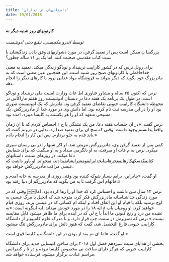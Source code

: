 ```yaml
---
title: 'داستانهای ای نداران'
date: 19/01/2018
---
```


#### کارتونهای روز شنبه دیگر نه

_توسط اندرو مکچسنی، تبلیغ دینی ادونتیست_

بزرگسا ن ممکن است پس از تعمید گرفن، در مورد دشواریهای وفق دادن زندگیشان با سبت کتاب مقدسی صحبت کنند. اما یک پر ۱۱ ساله چطور؟

برای رونل نرس که در کشور کارايیب ترینیداد و توباگو زندگی میکند، تعمید به معنی خداحافظی با کارتونهای صبح روز شنبه است. این همچنین بدین معنی است که به مادربزرگ خود بگوید که دیگر  یتواند به فروشگاه
مواد غذایی برود یا کارهای دیگر را انجام دهد.

نرس که اکنون ۲۵ ساله و مشاور فناوری اط عات وزارت امنیت ملی ترینیداد
و توباگو است، در طول یک برنامه یک هفته دعا در دبستان ادونتیست روز هفتم ماراکاس در محوطه دانشگاه کارايیب جنوبی تقاضای تعمید گرفن  ود. مادرش که یک ادونتیست صوری بود او را در این مدرسه ثبت نام کرده بود. اما دانش وی در مورد خدا از مادربزرگش، یک مسیحی متعهد که او را هر
یکشنبه به کلیسا میبرد، امده بود.

نرس گفت، «در ان جلسات هفته دعا، من یک تشنگی یا خ ء احساس
کردم که تا ان زمان واقعاً  یدانستم وجود داشت. وقتی که سخ ان برای تعمید صدا زد، ندایی در درونم گفت که باید قدم به جلو بردارم. پس این کار را انجام دادم.»

کمی پس از تعمید گرفن وی، مادربزرگش مریض شد. او اکر شبها را در
بی رستان سپری میکرد. نرس به م قات او میرفت، به او دلگرمی میداد و به او میگفت که برای شفایش دعا میکند. در روزهای سبت، داستانهای کتابمقّدسکهکارهایمعجزهاسایخدابرایقومشرانشانمیدادند،
میخواند. او باور داشت که عیسی مراقب مادربزرگش خواهد بود.

او گفت، «بنابراین، برایم بسیار شوکه کننده بود وقتی روزی از مدرسه به خانه امدم و خالهام  اس گرفت تا به من بگوید که مادربزرگم از دنیا
رفته بود.»

نرس ۱۲ سال سن داشت و احساس کرد که خدا او را رها کرده بود. اما￼￼ وقتی که در مورد زندگی خداشناسانه مادربزرگش فکر کرد، متوجه شد که انجیل با مرگ عیسی به اوج نرسید بلکه با قیام او این اتفاق افتاد و اینکه  ام کسانی که در عیسی  یرند، روزی قیام خواهند کرد. او رومیان باب ۸ ایه ۱۸ را در مورد خودش میداند. ایه اینگونه است: «به عقیدە من درد و رنج کنونی
ما ابداً با ج لی که در اینده برای ما ظاهر میشود قابل مقایسه نیست.» نرس که تصویرش در سمت چپ قرار دارد، و با مدرک علوم کامپیوتر از دانشگاه کارايیب جنوبی فارغ التحصیل شد، گفت که هنوز دلش برای
مادربزرگش تنگ میشود.

او گفت، «اما ای نم بعد از بودن در این دانشگاه و کلیسا قوی است.»

بخشی از هدایای سبت سیزدهم فصل اول ۲۰۱۸ برای ساخن کلیسایی
جدید برای دانشگاه کارايیب جنوبی که هرگز دارای ساخت نی مخصوص کلیسا نبوده و در تا ر کنفرانس مراسم عبادت برگزار میشود، فرستاده خواهد شد.